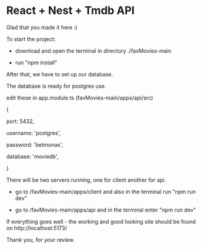 # React + Nest + Tmdb API
Glad that you made it here :)

To start the project:

- download and open the terminal in directory ./favMovies-main
  
- run "npm install"
  
After that, we have to set up our database.

The database is ready for postgres use.

edit these in app.module.ts (favMovies-main/apps/api/src)

{

 port: 5432,
 
 username: 'postgres',
 
 password: 'betmonas',
 
 database: 'moviedb',
 
}

There will be two servers running, one for client another for api.

- go to /favMovies-main/apps/client and also in the terminal run "npm run dev"

- go to /favMovies-main/apps/api and in the terminal enter "npm run dev"

If everything goes well - the working and good looking site should be found on http://localhost:5173/

Thank you, for your review.
